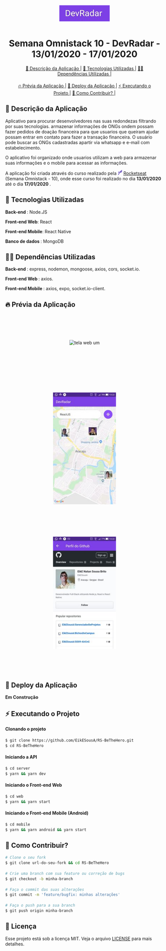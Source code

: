 <div align="center" style="margin: 50px;">
  <img alt="logo devradar" src="./img/logo.jpg" width="auto" heigth="auto"/>
</div>

<div align="center">
  <h1> Semana Omnistack 10 - DevRadar - 13/01/2020 - 17/01/2020 </h1>
</div>

<div align="center" style="margin: 20px;">
  <p align="center" >
    <a href="#-descricao-da-aplicação"> 🎯 Descrição da Aplicação </a> |
    <a href="#-tecnologias-utilizadas"> 🚀 Tecnologias Utilizadas </a> |
    <a href="#-tecnologias-usadas"> 👨‍🚀 Dependências Utilizadas </a> |
  </p>
</div>

<div align="center" style="margin: 20px;">
  <p align="center" >
    <a href="#-prévia-da-aplicação"> 🔥 Prévia da Aplicação </a> |    
    <a href="#-deploy-da-aplicação"> 🔨 Deploy da Aplicação </a> |
    <a href="#-executando-o-projeto"> ⚡ Executando o Projeto </a> |
    <a href="#-como-contribuir?"> 🤔 Como Contribuir? </a> |    
  </p>
</div>

## 🎯 Descrição da Aplicação

<p> Aplicativo para procurar desenvolvedores nas suas redondezas filtrando por suas tecnologias. armazenar informações de ONGs ondem possam fazer pedidos de doação financeira para que usuarios que queiram ajudar possam entrar em contato para fazer a transação financeira. O usuário pode buscar as ONGs cadastradas apartir  via whatsapp e e-mail com estabelecimento. </p> 

<p> O aplicativo foi organizado onde usuarios utilizam a web para armazenar suas informações e o mobile para acessar as informações. </p> 

<p> A aplicação foi criada através do curso realizado pela 
  <img alt="logo rocketseat" src="./img/rocketseat.png" width="auto" heigth="auto"/>
  <a href="https://rocketseat.com.br/"> Rocketseat </a>
  (Semana Omnistack - 10), onde esse curso foi realizado no dia <strong> 13/01/2020 </strong> até o dia <strong> 17/01/2020 </strong>. 
</p> 

## 🚀 Tecnologias Utilizadas

<p>
  <strong> Back-end </strong>: Node.JS
</P>
<p>
  <strong> Front-end Web</strong>: React
</P>
<p>
  <strong> Front-end Mobile</strong>: React Native
</P>
<p>
  <strong> Banco de dados </strong>: MongoDB
</P>

## 👨‍🚀 Dependências Utilizadas

  <p> <strong> Back-end </strong>: express, nodemon, mongoose, axios, cors, socket.io. </p>
  <p> <strong> Front-end Web </strong>: axios. </p>
  <p> <strong> Front-end Mobile </strong>: axios, expo, socket.io-client. </p>
  
## 🔥 Prévia da Aplicação

<div align="center" style="margin: 50px;">
  <div style="margin: 50px;">
    <img alt="tela web um" src="./img/web-1.png" width="600" heigth="300" style="margin: 50px;"/>
  </div>
  <div style="margin: 50px;">
    <img alt="tela mobile um" src="./img/mobile-1.jpg" width="200" heigth="150" style="margin: 50px;"/>
    <img alt="tela mobile dois" src="./img/mobile-2.jpg" width="200" heigth="150" style="margin: 50px;"/>
  </div>
</div>

## 🔨 Deploy da Aplicação

<p> <strong> Em Construção </strong> </p>

## ⚡ Executando o Projeto

#### Clonando o projeto

```sh
$ git clone https://github.com/EikESousA/RS-BeTheHero.git
$ cd RS-BeTheHero
```

#### Iniciando a API

```sh
$ cd server
$ yarn && yarn dev
```

#### Iniciando o Front-end Web
```sh
$ cd web
$ yarn && yarn start
```

#### Iniciando o Front-end Mobile (Android)

```sh
$ cd mobile
$ yarn && yarn android && yarn start
```

## 🤔 Como Contribuir?

```bash
# Clone o seu fork
$ git clone url-do-seu-fork && cd RS-BeTheHero

# Crie uma branch com sua feature ou correção de bugs
$ git checkout -b minha-branch

# Faça o commit das suas alterações
$ git commit -m 'feature/bugfix: minhas alterações'

# Faça o push para a sua branch
$ git push origin minha-branch
```

## 📝 Licença

Esse projeto está sob a licença MIT. Veja o arquivo [LICENSE](LICENSE.md) para mais detalhes.
